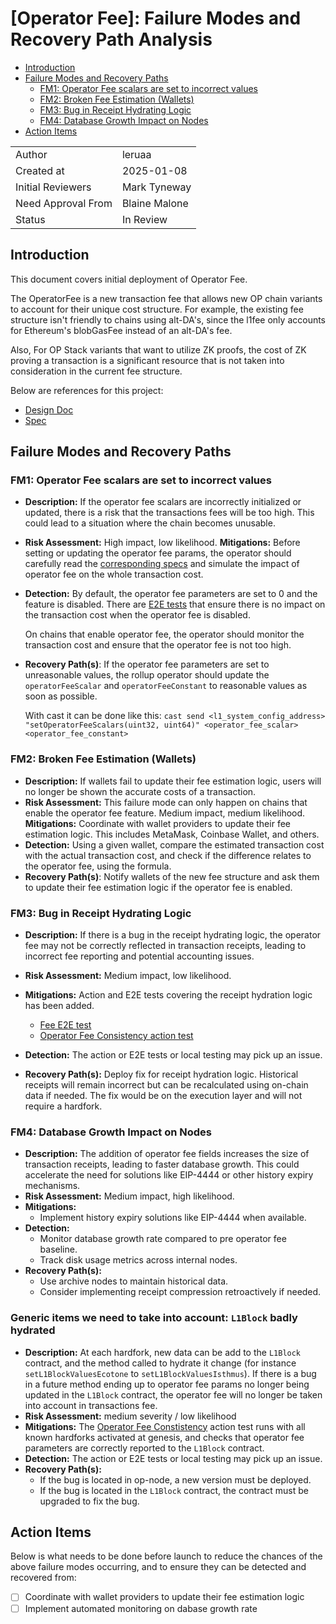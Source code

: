 # [Operator Fee]: Failure Modes and Recovery Path Analysis

<!-- START doctoc generated TOC please keep comment here to allow auto update -->
<!-- DON'T EDIT THIS SECTION, INSTEAD RE-RUN doctoc TO UPDATE -->

- [Introduction](#introduction)
- [Failure Modes and Recovery Paths](#failure-modes-and-recovery-paths)
  - [FM1: Operator Fee scalars are set to incorrect values](#fm1-operator-fee-scalars-are-set-to-incorrect-values)
  - [FM2: Broken Fee Estimation (Wallets)](#fm2-broken-fee-estimation-wallets)
  - [FM3: Bug in Receipt Hydrating Logic](#fm3-bug-in-receipt-hydrating-logic)
  - [FM4: Database Growth Impact on Nodes](#fm4-database-growth-impact-on-nodes)
- [Action Items](#action-items)

<!-- END doctoc generated TOC please keep comment here to allow auto update -->

|                    |                                                    |
| ------------------ | -------------------------------------------------- |
| Author             | leruaa                                             |
| Created at         | 2025-01-08                                         |
| Initial Reviewers  |  Mark Tyneway                                      |
| Need Approval From | Blaine Malone                                      |
| Status             | In Review                                          |

## Introduction

This document covers initial deployment of Operator Fee.

The OperatorFee is a new transaction fee that allows new OP chain variants to account for their unique cost structure. For example, the existing fee structure isn't friendly to chains using alt-DA's, since the l1fee only accounts for Ethereum's blobGasFee instead of an alt-DA's fee.

Also, For OP Stack variants that want to utilize ZK proofs, the cost of ZK proving a transaction is a significant resource that is not taken into consideration in the current fee structure.

Below are references for this project:

- [Design Doc](../protocol/operator-fee.md)
- [Spec](https://github.com/ethereum-optimism/specs/pull/382)

## Failure Modes and Recovery Paths

### FM1: Operator Fee scalars are set to incorrect values

- **Description:** 
  If the operator fee scalars are incorrectly initialized or updated, there is a risk that the transactions fees will be too high. This could lead to a situation where the chain becomes unusable.
- **Risk Assessment:**
  High impact, low likelihood.
  **Mitigations:**
  Before setting or updating the operator fee params, the operator should carefully read the [corresponding specs](https://specs.optimism.io/protocol/isthmus/exec-engine.html#operator-fee) and simulate the impact of operator fee on the whole transaction cost.
- **Detection:** 
  By default, the operator fee parameters are set to 0 and the feature is disabled. There are [E2E tests](https://github.com/ethereum-optimism/optimism/blob/develop/op-e2e/system/fees/fees_test.go) that ensure there is no impact on the transaction cost when the operator fee is disabled.

  On chains that enable operator fee, the operator should monitor the transaction cost and ensure that the operator fee is not too high.
- **Recovery Path(s)**:
  If the operator fee parameters are set to unreasonable values, the rollup operator should update the `operatorFeeScalar` and `operatorFeeConstant` to reasonable values as soon as possible.

  With cast it can be done like this: `cast send <l1_system_config_address> "setOperatorFeeScalars(uint32, uint64)" <operator_fee_scalar> <operator_fee_constant>`

### FM2: Broken Fee Estimation (Wallets)

- **Description:** 
  If wallets fail to update their fee estimation logic, users will no longer be shown the accurate costs of a transaction.
- **Risk Assessment:**
  This failure mode can only happen on chains that enable the operator fee feature.
  Medium impact, medium likelihood.
  **Mitigations:**
  Coordinate with wallet providers to update their fee estimation logic. This includes MetaMask, Coinbase Wallet, and others.
- **Detection:** 
  Using a given wallet, compare the estimated transaction cost with the actual transaction cost, and check if the difference relates to the operator fee, using the formula.
- **Recovery Path(s)**:
  Notify wallets of the new fee structure and ask them to update their fee estimation logic if the operator fee is enabled.

### FM3: Bug in Receipt Hydrating Logic

- **Description:**
  If there is a bug in the receipt hydrating logic, the operator fee may not be correctly reflected in transaction receipts, leading to incorrect fee reporting and potential accounting issues.
- **Risk Assessment:**
  Medium impact, low likelihood.
- **Mitigations:**
  Action and E2E tests covering the receipt hydration logic has been added.

  * [Fee E2E test](https://github.com/ethereum-optimism/optimism/blob/develop/op-e2e/system/fees/fees_test.go)
  * [Operator Fee Consistency action test](https://github.com/ethereum-optimism/optimism/blob/develop/op-e2e/actions/proofs/operator_fee_test.go)

- **Detection:**
  The action or E2E tests or local testing may pick up an issue.
- **Recovery Path(s):**
  Deploy fix for receipt hydration logic. Historical receipts will remain incorrect but can be recalculated using on-chain data if needed. The fix would be on the execution layer and will not require a hardfork.

### FM4: Database Growth Impact on Nodes

- **Description:**
  The addition of operator fee fields increases the size of transaction receipts, leading to faster database growth. This could accelerate the need for solutions like EIP-4444 or other history expiry mechanisms.
- **Risk Assessment:**
  Medium impact, high likelihood.
- **Mitigations:**
  - Implement history expiry solutions like EIP-4444 when available.
- **Detection:**
  - Monitor database growth rate compared to pre operator fee baseline.
  - Track disk usage metrics across internal nodes.
- **Recovery Path(s):**
  - Use archive nodes to maintain historical data.
  - Consider implementing receipt compression retroactively if needed.

### Generic items we need to take into account: `L1Block` badly hydrated

- **Description:** At each hardfork, new data can be add to the `L1Block` contract, and the method called to hydrate it change (for instance
    `setL1BlockValuesEcotone` to `setL1BlockValuesIsthmus`). If there is a bug in a future method ending up to operator fee params no
    longer being updated in the `L1Block` contract, the operator fee will no longer be taken into account in transactions fee.
- **Risk Assessment:** medium severity / low likelihood
- **Mitigations:** 
    The [Operator Fee Constistency](https://github.com/ethereum-optimism/optimism/blob/develop/op-e2e/actions/proofs/operator_fee_test.go ) action test runs with all known hardforks activated at genesis, and checks that operator fee parameters are correctly reported to the `L1Block` contract.
- **Detection:** 
    The action or E2E tests or local testing may pick up an issue.
- **Recovery Path(s):**
    - If the bug is located in op-node, a new version must be deployed.
    - If the bug is located in the `L1Block` contract, the contract must be upgraded to fix the bug.

## Action Items

Below is what needs to be done before launch to reduce the chances of the above failure modes occurring, and to ensure they can be detected and recovered from:

- [ ] Coordinate with wallet providers to update their fee estimation logic
- [ ] Implement automated monitoring on dabase growth rate